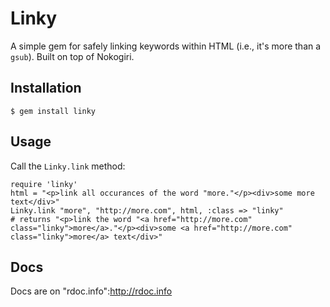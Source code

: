 # Linky

A simple gem for safely linking keywords within HTML (i.e., it's more than a `gsub`). Built on top of Nokogiri. 

## Installation

    $ gem install linky

## Usage

Call the `Linky.link` method: 

    require 'linky'
    html = "<p>link all occurances of the word "more."</p><div>some more text</div>"
    Linky.link "more", "http://more.com", html, :class => "linky"
    # returns "<p>link the word "<a href="http://more.com" class="linky">more</a>."</p><div>some <a href="http://more.com" class="linky">more</a> text</div>"

## Docs

Docs are on "rdoc.info":http://rdoc.info
